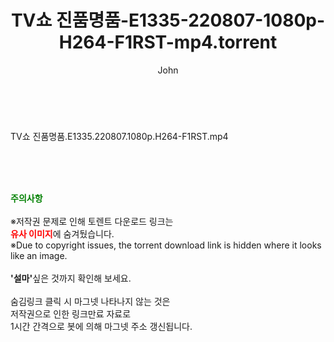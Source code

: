 ﻿---
layout: post
title:  "TV쇼 진품명품-E1335-220807-1080p-H264-F1RST-mp4.torrent"
author: John
categories: [ 방송/음악 ]
tags: [  ]
image:  
description: "TV쇼 진품명품-E1335-220807-1080p-H264-F1RST-mp4 torrent 정보 공유"
toc: true
toc_sticky: true
---

<br>
<div class="view-img">
<a class="view_image" href="https://torrentmobile60.com/bbs/view_image.php?fn=%2Fdata%2Ffile%2Fmusic%2F3735182707_peXz7E90_5ff49dfa7ab03e387b1c547e71ef43c8701e96c1.jpg" target="_blank"><img alt="" class="img-tag" content="https://torrentmobile60.com/data/file/music/3735182707_peXz7E90_5ff49dfa7ab03e387b1c547e71ef43c8701e96c1.jpg" itemprop="image" src="https://torrentmobile60.com/data/file/music/thumb-3735182707_peXz7E90_5ff49dfa7ab03e387b1c547e71ef43c8701e96c1_835x2212.jpg"/></a></div><div class="view-content" itemprop="description">
<p>TV쇼 진품명품.E1335.220807.1080p.H264-F1RST.mp4<br/></p> </div>
    
<br><br><br>
<p data-ke-size="size16"><b><span style="color: green;">주의사항</span></b><br /><br />※저작권 문제로 인해 토렌트 다운로드 링크는<br /><b><span style="color: red;">유사 이미지</span></b>에 숨겨뒀습니다.<br />※Due to copyright issues, the torrent download link is hidden where it looks like an image.<br /><br /><b>'설마'</b>싶은 것까지 확인해 보세요.<br /><br />숨김링크 클릭 시 마그넷 나타나지 않는 것은<br />저작권으로 인한 링크만료 자료로<br />1시간 간격으로 봇에 의해 마그넷 주소 갱신됩니다.</p>

